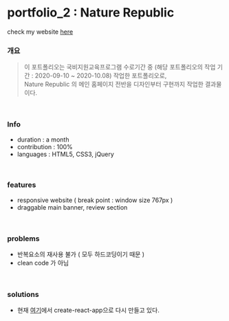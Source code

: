 # portfolio_2 : Nature Republic

check my website [here](http://jeremiah91.dothome.co.kr/nature_republic/)

### 개요

> 이 포트폴리오는 국비지원교육프로그램 수로기간 중 (해당 포트폴리오의 작업 기간 : 2020-09-10 ~ 2020-10.08) 작업한 포트폴리오로,  
> Nature Republic 의 메인 홈페이지 전반을 디자인부터 구현까지 작업한 결과물이다.

<br>

### Info

- duration : a month
- contribution : 100%
- languages : HTML5, CSS3, jQuery

<br>

### features

- responsive website ( break point : window size 767px )
- draggable main banner, review section

<br>

### problems

- 반복요소의 재사용 불가 ( 모두 하드코딩이기 때문 )
- clean code 가 아님

<br>

### solutions

- 현재 [여기](https://github.com/hayoung-jeremy/nature-republic)에서 create-react-app으로 다시 만들고 있다.
